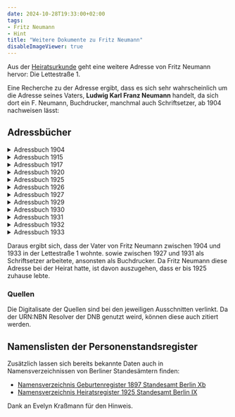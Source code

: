 ```yaml
---
date: 2024-10-28T19:33:00+02:00
tags:
- Fritz Neumann
- Hint
title: "Weitere Dokumente zu Fritz Neumann"
disableImageViewer: true
---
```


Aus der [Heiratsurkunde](/post/fritz-neumann-civil-registry/) geht eine weitere Adresse von Fritz Neumann hervor: Die Lettestraße 1.

Eine Recherche zu der Adresse ergibt, dass es sich sehr wahrscheinlich um die Adresse seines Vaters, **Ludwig Karl Franz Neumann** handelt, da sich dort ein F. Neumann, Buchdrucker, manchmal auch Schriftsetzer, ab 1904 nachweisen lässt:

## Adressbücher

<details>
<summary>Adressbuch 1904</summary>
{{< figure src="Adressbuch 1904.png" width="400px" link="https://nbn-resolving.org/urn:nbn:de:kobv:109-1-1253273/fragment/page=2912" caption="Adressbuch 1904" class="center" >}}
(Der Kopf der Spalte befindet sich vor dem  Umbruch)
</details>

<details>
<summary>Adressbuch 1915</summary>
{{< figure src="Adressbuch 1915.png" width="400px" link="https://nbn-resolving.org/urn:nbn:de:kobv:109-1-2958907/fragment/page=4524" caption="Adressbuch 1915" class="center" >}}
</details>

<details>
<summary>Adressbuch 1917</summary>
{{< figure src="Adressbuch 1917.png" width="400px" link="https://nbn-resolving.org/urn:nbn:de:kobv:109-1-3099030/fragment/page=4326" caption="Adressbuch 1917" class="center" >}}
</details>

<details>
<summary>Adressbuch 1920</summary>
{{< figure src="Adressbuch 1920.png" width="400px" link="https://nbn-resolving.org/urn:nbn:de:kobv:109-1-3294742/fragment/page=3951" caption="Adressbuch 1920" class="center" >}}
</details>

<details>
<summary>Adressbuch 1925</summary>
{{< figure src="Adressbuch 1925.png" width="400px" link="https://nbn-resolving.org/urn:nbn:de:kobv:109-1-3569947/fragment/page=5303" caption="Adressbuch 1925" class="center" >}}
</details>

<details>
<summary>Adressbuch 1926</summary>
{{< figure src="Adressbuch 1926.png" width="400px" link="https://nbn-resolving.org/urn:nbn:de:kobv:109-1-3642571/fragment/page=5493" caption="Adressbuch 1926" class="center" >}}
</details>

<details>
<summary>Adressbuch 1927</summary>
{{< figure src="Adressbuch 1927.png" width="400px" link="https://nbn-resolving.org/urn:nbn:de:kobv:109-1-3717875/fragment/page=5647" caption="Adressbuch 1927 - Als Schriftsetzer" class="center" >}}
</details>

<details>
<summary>Adressbuch 1929</summary>
{{< figure src="Adressbuch 1929.png" width="400px" link="https://nbn-resolving.org/urn:nbn:de:kobv:109-1-3874240/fragment/page=5973" caption="Adressbuch 1929" class="center" >}}
</details>

<details>
<summary>Adressbuch 1930</summary>
{{< figure src="Adressbuch 1930.png" width="400px" link="https://nbn-resolving.org/urn:nbn:de:kobv:109-1-3955025/fragment/page=5765" caption="Adressbuch 1930 " class="center" >}}
</details>

<details>
<summary>Adressbuch 1931</summary>
{{< figure src="Adressbuch 1931.png" width="400px" link="https://nbn-resolving.org/urn:nbn:de:kobv:109-1-4034689/fragment/page=5435" caption="Adressbuch 1931 - Wieder als Buchdrucker" class="center" >}}
</details>

<details>
<summary>Adressbuch 1932</summary>
{{< figure src="Adressbuch 1932.png" width="400px" link="https://nbn-resolving.org/urn:nbn:de:kobv:109-1-4111925/fragment/page=5274" caption="Adressbuch 1932" class="center" >}}
</details>

<details>
<summary>Adressbuch 1933</summary>
{{< figure src="Adressbuch 1933.png" width="400px" link="https://nbn-resolving.org/urn:nbn:de:kobv:109-1-4187665/fragment/page=4525" caption="Adressbuch 1933" class="center" >}}
</details>


Daraus ergibt sich, dass der Vater von Fritz Neumann zwischen 1904 und 1933 in der Lettestraße 1 wohnte. sowie zwischen 1927 und 1931 als Schriftsetzer arbeitete, ansonsten als Buchdrucker.
Da Fritz Neumann diese Adresse bei der Heirat hatte, ist davon auszugehen, dass er bis 1925 zuhause lebte.

### Quellen

Die Digitalisate der Quellen sind bei den jeweiligen Ausschnitten verlinkt. Da der URN:NBN Resolver der DNB genutzt weird, können diese auch zitiert werden.

## Namenslisten der Personenstandsregister

Zusätzlich lassen sich bereits bekannte Daten auch in Namensverzeichnissen von Berliner Standesämtern finden:

* [Namensverzeichnis Geburtenregister 1897 Standesamt Berlin Xb](http://www.content.landesarchiv-berlin.de/labsa/pdf/P_Rep_221_0605.pdf#page=167)
* [Namensverzeichnis Heiratsregister 1925 Standesamt Berlin IX](http://www.content.landesarchiv-berlin.de/labsa/pdf/P_Rep_806_0658.pdf#page=33)

Dank an Evelyn Kraßmann für den Hinweis.
